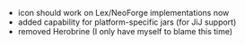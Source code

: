 - icon should work on Lex/NeoForge implementations now
- added capability for platform-specific jars (for JiJ support)
- removed Herobrine (I only have myself to blame this time)